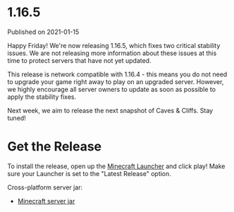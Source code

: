 # 1.16.5
Published on 2021-01-15

Happy Friday! We're now releasing 1.16.5, which fixes two critical stability
issues. We are not releasing more information about these issues at this time
to protect servers that have not yet updated.

This release is network compatible with 1.16.4 - this means you do not need to
upgrade your game right away to play on an upgraded server. However, we highly
encourage all server owners to update as soon as possible to apply the
stability fixes.

Next week, we aim to release the next snapshot of Caves & Cliffs. Stay tuned!

# Get the Release

​To install the release, open up the [Minecraft
Launcher](https://www.minecraft.net/download) and click play! Make sure your
Launcher is set to the "Latest Release" option.

Cross-platform server jar:

  * [Minecraft server jar](https://launcher.mojang.com/v1/objects/1b557e7b033b583cd9f66746b7a9ab1ec1673ced/server.jar)


